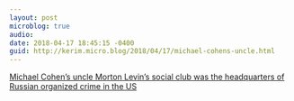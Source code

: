 ```yaml
---
layout: post
microblog: true
audio: 
date: 2018-04-17 18:45:15 -0400
guid: http://kerim.micro.blog/2018/04/17/michael-cohens-uncle.html
---
```

[Michael Cohen’s uncle Morton Levin’s social club was the headquarters of Russian organized crime in the US](http://talkingpointsmemo.com/edblog/good-grief-cohens-gets-mobbier-the-closer-i-look)

